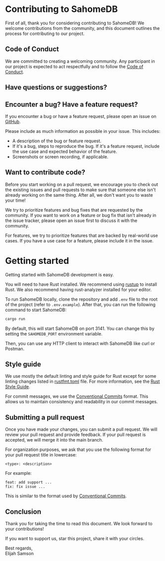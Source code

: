 # Contributing to SahomeDB

First of all, thank you for considering contributing to SahomeDB! We welcome contributions from the community, and this document outlines the process for contributing to our project.

## Code of Conduct

We are committed to creating a welcoming community. Any participant in our project is expected to act respectfully and to follow the [Code of Conduct](code_of_conduct.md).

## Have questions or suggestions?

## Encounter a bug? Have a feature request?

If you encounter a bug or have a feature request, please open an issue on [GitHub](https://github.com/sahomedb/sahomedb/issues).

Please include as much information as possible in your issue. This includes:

- A description of the bug or feature request.
- If it's a bug, steps to reproduce the bug. If it's a feature request, include the use case and expected behavior of the feature.
- Screenshots or screen recording, if applicable.

## Want to contribute code?

Before you start working on a pull request, we encourage you to check out the existing issues and pull requests to make sure that someone else isn't already working on the same thing. After all, we don't want you to waste your time!

We try to prioritize features and bug fixes that are requested by the community. If you want to work on a feature or bug fix that isn't already in the issue tracker, please open an issue first to discuss it with the community.

For features, we try to prioritize features that are backed by real-world use cases. If you have a use case for a feature, please include it in the issue.

# Getting started

Getting started with SahomeDB development is easy.

You will need to have Rust installed. We recommend using [rustup](https://www.rust-lang.org/tools/install) to install Rust. We also recommend having rust-analyzer installed for your editor.

To run SahomeDB locally, clone the repository and add `.env` file to the root of the project (refer to `.env.example`). After that, you can run the following command to start SahomeDB:

```bash
cargo run
```

By default, this will start SahomeDB on port 3141. You can change this by setting the `SAHOMEDB_PORT` environment variable.

Then, you can use any HTTP client to interact with SahomeDB like curl or Postman.

## Style guide

We use mostly the default linting and style guide for Rust except for some linting changes listed in [rustfmt.toml](rustfmt.toml) file. For more information, see the [Rust Style Guide](https://doc.rust-lang.org/beta/style-guide/index.html).

For commit messages, we use the [Conventional Commits](https://www.conventionalcommits.org/en/v1.0.0/) format. This allows us to maintain consistency and readability in our commit messages.

## Submitting a pull request

Once you have made your changes, you can submit a pull request. We will review your pull request and provide feedback. If your pull request is accepted, we will merge it into the main branch.

For organization purposes, we ask that you use the following format for your pull request title in lowercase:

```
<type>: <description>
```

For example:

```
feat: add support ...
fix: fix issue ...
```

This is similar to the format used by [Conventional Commits](https://www.conventionalcommits.org/en/v1.0.0/).

## Conclusion

Thank you for taking the time to read this document. We look forward to your contributions!

If you want to support us, star this project, share it with your circles.

Best regards,<br />
Elijah Samson